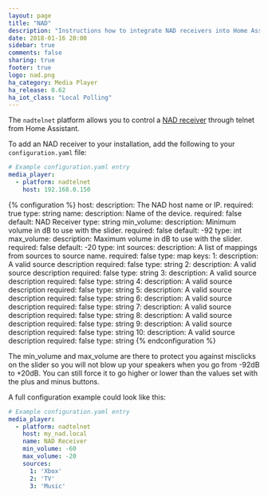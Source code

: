 ```yaml
---
layout: page
title: "NAD"
description: "Instructions how to integrate NAD receivers into Home Assistant."
date: 2018-01-16 20:00
sidebar: true
comments: false
sharing: true
footer: true
logo: nad.png
ha_category: Media Player
ha_release: 0.62
ha_iot_class: "Local Polling"
---
```



The `nadtelnet` platform allows you to control a [NAD receiver](http://nadelectronics.com) through telnet from Home Assistant.

To add an NAD receiver to your installation, add the following to your `configuration.yaml` file:

```yaml
# Example configuration.yaml entry
media_player:
  - platform: nadtelnet
    host: 192.168.0.150
```

{% configuration %}
host:
  description: The NAD host name or IP.
  required: true
  type: string
name:
  description: Name of the device.
  required: false
  default: NAD Receiver
  type: string
min_volume:
  description: Minimum volume in dB to use with the slider.
  required: false
  default: -92
  type: int
max_volume:
  description: Maximum volume in dB to use with the slider.
  required: false
  default: -20
  type: int
sources:
  description: A list of mappings from sources to source name.
  required: false
  type: map
  keys:
    1:
      description: A valid source description
      required: false
      type: string
    2:
      description: A valid source description
      required: false
      type: string
    3:
      description: A valid source description
      required: false
      type: string
    4:
      description: A valid source description
      required: false
      type: string
    5:
      description: A valid source description
      required: false
      type: string
    6:
      description: A valid source description
      required: false
      type: string
    7:
      description: A valid source description
      required: false
      type: string
    8:
      description: A valid source description
      required: false
      type: string
    9:
      description: A valid source description
      required: false
      type: string
    10:
      description: A valid source description
      required: false
      type: string
{% endconfiguration %}

The min_volume and max_volume are there to protect you against misclicks on the slider so you will not blow up your speakers when you go from -92dB to +20dB. You can still force it to go higher or lower than the values set with the plus and minus buttons.

A full configuration example could look like this:

```yaml
# Example configuration.yaml entry
media_player:
  - platform: nadtelnet
    host: my_nad.local
    name: NAD Receiver
    min_volume: -60
    max_volume: -20
    sources:
      1: 'Xbox'
      2: 'TV'
      3: 'Music'
```
